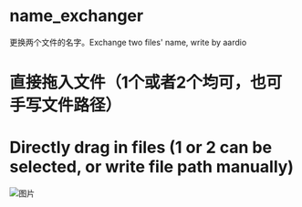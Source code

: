 # name_exchanger
更换两个文件的名字。Exchange two files' name, write by aardio


# 直接拖入文件（1个或者2个均可，也可手写文件路径）
# Directly drag in files (1 or 2 can be selected, or write file path manually)

![图片](https://github.com/Mikachu2333/name_exchanger/assets/63829496/38c5f087-1790-41fa-9ed8-5118f0743b2f)
